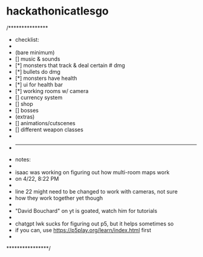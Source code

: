 # hackathonicatlesgo

/***************
* checklist:
*
* (bare minimum)
* [] music & sounds
* [*] monsters that track & deal certain # dmg
* [*] bullets do dmg
* [*] monsters have health
* [*] ui for health bar
* [*] working rooms w/ camera
* [] currency system
* [] shop
* [] bosses
* (extras)
* [] animations/cutscenes
* [] different weapon classes
*
* ------------------------------------------------------------
* notes:
* 
* isaac was working on figuring out how multi-room maps work
*   on 4/22, 8:22 PM
*
* line 22 might need to be changed to work with cameras, not sure
*   how they work together yet though
*
* "David Bouchard" on yt is goated, watch him for tutorials
*
* chatgpt lwk sucks for figuring out p5, but it helps sometimes so
*   if you can, use https://p5play.org/learn/index.html first
*
****************/

